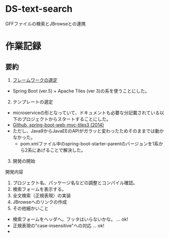 # DS-text-search

GFFファイルの検索とJBrowseとの連携



# 作業記録

## 要約

1. <a href="docs/choosing_framework.md">フレームワークの選定</a>
  - Spring Boot (ver.5) + Apache Tiles (ver 3)の系を使うことにした。
2. テンプレートの選定
  - microserviceの形となっていて、ドキュメントも必要な分記載されている以下のプロジェクトからスタートすることにした。
  - [Github, spring-boot-web-mvc-tiles3 (2014)](https://github.com/mmeany/spring-boot-web-mvc-tiles3)
  - ただし、Java9からJavaEEのAPIがガラッと変わったためそのままでは動かなかった。
    - pom.xmlファイル中のspring-boot-starter-parentのバージョンを1系から2系にあげることで解決した。
3. 開発の開始




開発内容

1. プロジェクト名、パッケージ名などの調整とコンパイル確認。
2. 検索フォームを表示する。
3. 全文検索（正規表現）の実装
4. JBrowseへのリンクの作成
5. その他細かいこと
  - 検索フォームをヘッダへ。フッタはいらないかな。 ... ok!
  - 正規表現の"case-insensitive"への対応 ... ok!
  - <title>を直す。...ok!
  - ゲノムブラウザの表示範囲確認 ... ok! 
  - 設定を設定ファイルから読み込むようにする。 ... ok!
  - resetボタンを効かせる。 ... ok!
  - CSSの適用
    - 行ずれを防ぐ ... ok!
	- JBrowseへのリンクをなんとかする
	  - http://olivero.info/bari/h/hyperlink-button-icon/
	  - ロイヤリティーの問題の解消
6. 全体の調整 => リリース
  - トップページつくる
  - DS text searchのドキュメントを作る
  - rgm12のコンテナの中にDS text searchをインストール
  - コンテナをリリース (rgm01にWebサーバー立ててrgm22をマウントしとけばいいんでしょ)
  - CSS: 全体配置
6. JBrowseのプラグイン (Dojoの勉強)




## CSSの適用

- トップページ作成 -- ?? JBrowseにメニューを追加する方が良いのでは？
- そのためにはプラグインシステムを解読しないといけない。頑張ってもいいが、解読には時間がかかるから、後の話。

そうするとまずはトップページか。トップページは一定以上凝らなくていい。小平さんのこれでいいや。

text searchにCSS適用 <= 適用してみたがあまり効果なし。配置に関するCSSが効いてないからでしょう。

- CSSの勉強からですな。。<= 後回し。




## Apache Tiles

### 参考文献

Spring5 + tilesのtutorialとしては以下の記事がある。

- [Bealdung, Apache Tiles Integration with Spring MVC (2018)](https://www.baeldung.com/spring-mvc-apache-tiles)


- [Github, spring-boot-web-mvc-tiles3 (2014)](https://github.com/mmeany/spring-boot-web-mvc-tiles3)




結局
以下をテンプレートとして使うこととした。

[Github, spring-boot-web-mvc-tiles3 (2014)](https://github.com/mmeany/spring-boot-web-mvc-tiles3)

ポイントは以下の通り。

- ドキュメントが十分書いてある。
- そのままだとwarファイルができるが、これをtomcat配下に入れるのではなくmicroservice的にwarの中にtomcatが入る形になっている。
- Java9からJavaEEの構成が変わってしまったため、そのままではJava9以降のJDKでは動かない。
  - https://stackoverflow.com/questions/43574426/how-to-resolve-java-lang-noclassdeffounderror-javax-xml-bind-jaxbexception-in-j
  - このエラーが起こらないようにするには、spring-boot-starter-parentのバージョンを2.x系統にあげればよい。
  
pom.xmlを修正

    <parent>
        <groupId>org.springframework.boot</groupId>
        <artifactId>spring-boot-starter-parent</artifactId>
        <version>2.0.4.RELEASE</version>
        <relativePath /> <!-- lookup parent from repository -->
    </parent>
	
    <groupId>com.mvmlabs.spring-boot-play</groupId>
    <artifactId>spring-boot-web-mvc-tiles3</artifactId>
    <version>1.0</version>
    <packaging>jar</packaging>


コンパイル

    mvn -Dmaven.test.skip=true clean package

実行

    java -jar target\spring-boot-web-mvc-tiles3-1.0.war --debug

pom.xmlのなかで拡張子をwarと指定してある。これをjarに直せば、いわゆるmicroserviceのお作法通りとなる。


これで動作した!!

Confirm static content can be accessed:

    http://localhost:8080/static/index.html
    http://localhost:8080/index.html

Note: The first URL above demostrates Spring Boot mapping of static resources The second URL above demonstrates default index.html mapping provided by Spring Boot

Confirm that Spring MVC has been configured as expected

    http://localhost:8080/home
    http://localhost:8080/greet?name=Mark
    http://localhost:8080/greet/Mark

All done here.


## トップ画面を作る

### http://localhost:8080/ でトップ画面が出るようにする。

Controllerを書く。

	@Controller
	public class GreetingController {
		private Log log = LogFactory.getLog(this.getClass());

		@RequestMapping(value = "/", method=RequestMethod.GET)
		public String home() {
			return "site.homepage";
		}


		@RequestMapping(value = "/search", method={GET, POST})
		public ModelAndView search {

			return new ModelAndView("site.greeting", "name", name);
		}
	}




- タイトル、検索フォーム、submit, resetボタン

